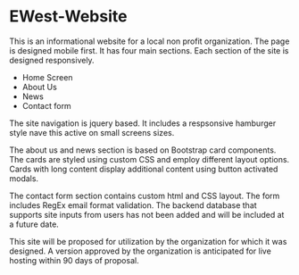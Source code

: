 # EWest-Website

This is an informational website for a local non profit organization. 
The page is designed mobile first. It has four main sections. Each section of the site is designed responsively.
  * Home Screen
  * About Us
  * News
  * Contact form

The site navigation is jquery based. It includes a respsonsive hamburger style nave this active on small screens sizes.
 
The about us  and news section is based on Bootstrap card components. The cards are styled using custom CSS and employ different layout options. Cards with long content display additional content using button activated modals.

The contact form section contains custom html and CSS layout. The form includes RegEx email format validation. The backend database that supports site inputs from users has not been added and will be included at a future date.

This site will be proposed for utilization by the organization for which it was designed. A version approved by the organization is anticipated for live hosting within 90 days of proposal.

 
